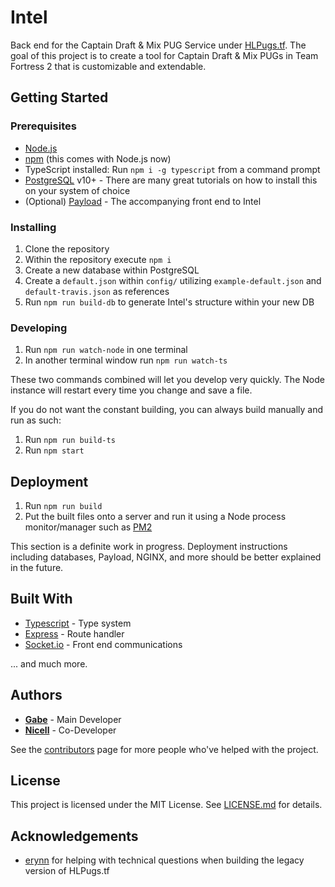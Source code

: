 # Intel
Back end for the Captain Draft & Mix PUG Service under [HLPugs.tf](https://hlpugs.tf). The goal of this project is to create a tool for Captain Draft & Mix PUGs in Team Fortress 2 that is customizable and extendable.

## Getting Started

### Prerequisites
- [Node.js](https://nodejs.org/en/download/)
- [npm](https://www.npmjs.com/get-npm) (this comes with Node.js now)
- TypeScript installed: Run `npm i -g typescript` from a command prompt
- [PostgreSQL](https://www.postgresql.org/) v10+ - There are many great tutorials on how to install this on your system of choice
- (Optional) [Payload](https://github.com/HLPugs/Payload) - The accompanying front end to Intel

### Installing
1. Clone the repository
2. Within the repository execute `npm i`
3. Create a new database within PostgreSQL
4. Create a `default.json` within `config/` utilizing `example-default.json` and `default-travis.json` as references
5. Run `npm run build-db` to generate Intel's structure within your new DB

### Developing
1. Run `npm run watch-node` in one terminal
2. In another terminal window run `npm run watch-ts`

These two commands combined will let you develop very quickly. The Node instance will restart every time you change and save a file.

If you do not want the constant building, you can always build manually and run as such:
1. Run `npm run build-ts`
2. Run `npm start`

## Deployment
1. Run `npm run build`
2. Put the built files onto a server and run it using a Node process monitor/manager such as [PM2](http://pm2.keymetrics.io/)

This section is a definite work in progress. Deployment instructions including databases, Payload, NGINX, and more should be better explained in the future.

## Built With
- [Typescript](https://www.typescriptlang.org/) - Type system
- [Express](https://expressjs.com/) - Route handler
- [Socket.io](https://socket.io) - Front end communications

... and much more.

## Authors
- [**Gabe**](https://github.com/GabeKuslansky) - Main Developer
- [**Nicell**](https://github.com/Nicell) - Co-Developer

See the [contributors](https://github.com/HLPugs/Intel/contributors) page for more people who've helped with the project.

## License
This project is licensed under the MIT License. See [LICENSE.md](LICENSE) for details.

## Acknowledgements
- [erynn](https://github.com/erynnb) for helping with technical questions when building the legacy version of HLPugs.tf

